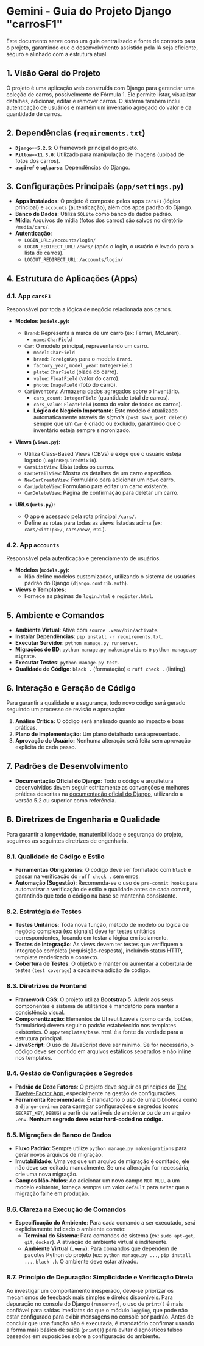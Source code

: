 # Gemini - Guia do Projeto Django "carrosF1"

Este documento serve como um guia centralizado e fonte de contexto para o projeto, garantindo que o desenvolvimento assistido pela IA seja eficiente, seguro e alinhado com a estrutura atual.

## 1. Visão Geral do Projeto

O projeto é uma aplicação web construída com Django para gerenciar uma coleção de carros, possivelmente de Fórmula 1. Ele permite listar, visualizar detalhes, adicionar, editar e remover carros. O sistema também inclui autenticação de usuários e mantém um inventário agregado do valor e da quantidade de carros.

## 2. Dependências (`requirements.txt`)

-   **`Django==5.2.5`**: O framework principal do projeto.
-   **`Pillow==11.3.0`**: Utilizado para manipulação de imagens (upload de fotos dos carros).
-   **`asgiref` e `sqlparse`**: Dependências do Django.

## 3. Configurações Principais (`app/settings.py`)

-   **Apps Instalados**: O projeto é composto pelos apps `carsF1` (lógica principal) e `accounts` (autenticação), além dos apps padrão do Django.
-   **Banco de Dados**: Utiliza `SQLite` como banco de dados padrão.
-   **Mídia**: Arquivos de mídia (fotos dos carros) são salvos no diretório `/media/cars/`.
-   **Autenticação**:
    -   `LOGIN_URL`: `/accounts/login/`
    -   `LOGIN_REDIRECT_URL`: `/cars/` (após o login, o usuário é levado para a lista de carros).
    -   `LOGOUT_REDIRECT_URL`: `/accounts/login/`

## 4. Estrutura de Aplicações (Apps)

### 4.1. App `carsF1`

Responsável por toda a lógica de negócio relacionada aos carros.

-   **Modelos (`models.py`):**
    -   `Brand`: Representa a marca de um carro (ex: Ferrari, McLaren).
        -   `name`: `CharField`
    -   `Car`: O modelo principal, representando um carro.
        -   `model`: `CharField`
        -   `brand`: `ForeignKey` para o modelo `Brand`.
        -   `factory_year`, `model_year`: `IntegerField`
        -   `plate`: `CharField` (placa do carro).
        -   `value`: `FloatField` (valor do carro).
        -   `photo`: `ImageField` (foto do carro).
    -   `CarInventory`: Armazena dados agregados sobre o inventário.
        -   `cars_count`: `IntegerField` (quantidade total de carros).
        -   `cars_value`: `FloatField` (soma do valor de todos os carros).
        -   **Lógica de Negócio Importante**: Este modelo é atualizado automaticamente através de *signals* (`post_save`, `post_delete`) sempre que um `Car` é criado ou excluído, garantindo que o inventário esteja sempre sincronizado.

-   **Views (`views.py`):**
    -   Utiliza Class-Based Views (CBVs) e exige que o usuário esteja logado (`LoginRequiredMixin`).
    -   `CarsListView`: Lista todos os carros.
    -   `CarDetailView`: Mostra os detalhes de um carro específico.
    -   `NewCarCreateView`: Formulário para adicionar um novo carro.
    -   `CarUpdateView`: Formulário para editar um carro existente.
    -   `CarDeleteView`: Página de confirmação para deletar um carro.

-   **URLs (`urls.py`):**
    -   O app é acessado pela rota principal `/cars/`.
    -   Define as rotas para todas as views listadas acima (ex: `cars/<int:pk>/`, `cars/new/`, etc.).

### 4.2. App `accounts`

Responsável pela autenticação e gerenciamento de usuários.

-   **Modelos (`models.py`):**
    -   Não define modelos customizados, utilizando o sistema de usuários padrão do Django (`django.contrib.auth`).
-   **Views e Templates:**
    -   Fornece as páginas de `login.html` e `register.html`.

## 5. Ambiente e Comandos

-   **Ambiente Virtual**: Ative com `source .venv/bin/activate`.
-   **Instalar Dependências**: `pip install -r requirements.txt`.
-   **Executar Servidor**: `python manage.py runserver`.
-   **Migrações de BD**: `python manage.py makemigrations` e `python manage.py migrate`.
-   **Executar Testes**: `python manage.py test`.
-   **Qualidade de Código**: `black .` (formatação) e `ruff check .` (linting).

## 6. Interação e Geração de Código

Para garantir a qualidade e a segurança, todo novo código será gerado seguindo um processo de revisão e aprovação:
1.  **Análise Crítica:** O código será analisado quanto ao impacto e boas práticas.
2.  **Plano de Implementação:** Um plano detalhado será apresentado.
3.  **Aprovação do Usuário:** Nenhuma alteração será feita sem aprovação explícita de cada passo.

## 7. Padrões de Desenvolvimento

-   **Documentação Oficial do Django**: Todo o código e arquitetura desenvolvidos devem seguir estritamente as convenções e melhores práticas descritas na [documentação oficial do Django](https://docs.djangoproject.com/en/5.2/), utilizando a versão 5.2 ou superior como referência.

## 8. Diretrizes de Engenharia e Qualidade

Para garantir a longevidade, manutenibilidade e segurança do projeto, seguimos as seguintes diretrizes de engenharia.

### 8.1. Qualidade de Código e Estilo
- **Ferramentas Obrigatórias**: O código deve ser formatado com `black` e passar na verificação do `ruff check .` sem erros.
- **Automação (Sugestão)**: Recomenda-se o uso de `pre-commit hooks` para automatizar a verificação de estilo e qualidade antes de cada commit, garantindo que todo o código na base se mantenha consistente.

### 8.2. Estratégia de Testes
- **Testes Unitários**: Toda nova função, método de modelo ou lógica de negócio complexa (ex: signals) deve ter testes unitários correspondentes, focando em testar a lógica em isolamento.
- **Testes de Integração**: As views devem ter testes que verifiquem a integração completa (requisição-resposta), incluindo status HTTP, template renderizado e contexto.
- **Cobertura de Testes**: O objetivo é manter ou aumentar a cobertura de testes (`test coverage`) a cada nova adição de código.

### 8.3. Diretrizes de Frontend
- **Framework CSS**: O projeto utiliza **Bootstrap 5**. Aderir aos seus componentes e sistema de utilitários é mandatório para manter a consistência visual.
- **Componentização**: Elementos de UI reutilizáveis (como cards, botões, formulários) devem seguir o padrão estabelecido nos templates existentes. O `app/templates/base.html` é a fonte da verdade para a estrutura principal.
- **JavaScript**: O uso de JavaScript deve ser mínimo. Se for necessário, o código deve ser contido em arquivos estáticos separados e não inline nos templates.

### 8.4. Gestão de Configurações e Segredos
- **Padrão de Doze Fatores**: O projeto deve seguir os princípios do [The Twelve-Factor App](https://12factor.net/), especialmente na gestão de configurações.
- **Ferramenta Recomendada**: É mandatório o uso de uma biblioteca como a `django-environ` para carregar configurações e segredos (como `SECRET_KEY`, `DEBUG`) a partir de variáveis de ambiente ou de um arquivo `.env`. **Nenhum segredo deve estar hard-coded no código.**

### 8.5. Migrações de Banco de Dados
- **Fluxo Padrão**: Sempre utilize `python manage.py makemigrations` para gerar novos arquivos de migração.
- **Imutabilidade**: Uma vez que um arquivo de migração é comitado, ele não deve ser editado manualmente. Se uma alteração for necessária, crie uma nova migração.
- **Campos Não-Nulos**: Ao adicionar um novo campo `NOT NULL` a um modelo existente, forneça sempre um valor `default` para evitar que a migração falhe em produção.

### 8.6. Clareza na Execução de Comandos
- **Especificação do Ambiente**: Para cada comando a ser executado, será explicitamente indicado o ambiente correto:
    - **Terminal do Sistema**: Para comandos de sistema (ex: `sudo apt-get`, `git`, `docker`). A ativação do ambiente virtual é indiferente.
    - **Ambiente Virtual (`.venv`)**: Para comandos que dependem de pacotes Python do projeto (ex: `python manage.py ...`, `pip install ...`, `black .`). O ambiente deve estar ativado.

### 8.7. Princípio de Depuração: Simplicidade e Verificação Direta
Ao investigar um comportamento inesperado, deve-se priorizar os mecanismos de feedback mais simples e diretos disponíveis. Para depuração no console do Django (`runserver`), o uso de `print()` é mais confiável para saídas imediatas do que o módulo `logging`, que pode não estar configurado para exibir mensagens no console por padrão. Antes de concluir que uma função não é executada, é mandatório confirmar usando a forma mais básica de saída (`print()`) para evitar diagnósticos falsos baseados em suposições sobre a configuração do ambiente.
